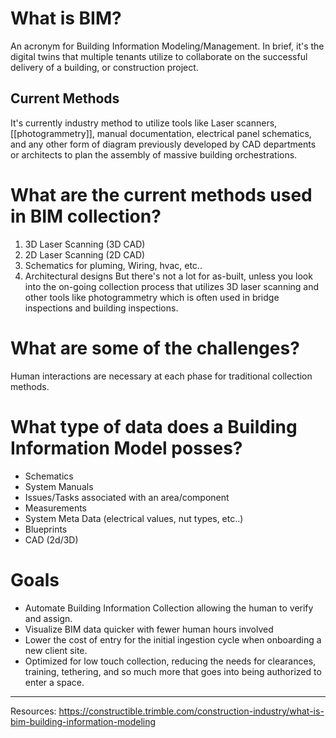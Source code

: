 # What is BIM?
An acronym for Building Information Modeling/Management. In brief, it's the digital twins that multiple tenants utilize to collaborate on the successful delivery of a building, or construction project. 

## Current Methods
It's currently industry method to utilize tools like Laser scanners, [[photogrammetry]], manual documentation, electrical panel schematics, and any other form of diagram previously developed by CAD departments or architects to plan the assembly of massive building orchestrations. 


# What are the current methods used in BIM collection? 
1. 3D Laser Scanning (3D CAD)
2. 2D Laser Scanning (2D CAD)
3. Schematics for pluming, Wiring, hvac, etc.. 
4. Architectural designs 
But there's not a lot for as-built, unless you look into the on-going collection process that utilizes 3D laser scanning and other tools like photogrammetry which is often used in bridge inspections and building inspections.

# What are some of the challenges? 
Human interactions are necessary at each phase for traditional collection methods. 

# What type of data does a Building Information Model posses? 
- Schematics
- System Manuals
- Issues/Tasks associated with an area/component
- Measurements
- System Meta Data (electrical values, nut types, etc..)
- Blueprints
- CAD (2d/3D)

# Goals
- Automate Building Information Collection allowing the human to verify and assign. 
- Visualize BIM data quicker with fewer human hours involved
- Lower the cost of entry for the initial ingestion cycle when onboarding a new client site. 
- Optimized for low touch collection, reducing the needs for clearances, training, tethering, and so much more that goes into being authorized to enter a space. 



--- 

Resources: 
https://constructible.trimble.com/construction-industry/what-is-bim-building-information-modeling 

